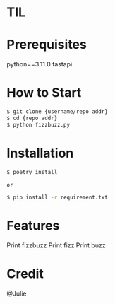 # TIL

# Prerequisites
python==3.11.0
fastapi

# How to Start
```bash
$ git clone {username/repo addr}
$ cd {repo addr}
$ python fizzbuzz.py
```

# Installation
```bash
$ poetry install

or

$ pip install -r requirement.txt
```

# Features
Print fizzbuzz
Print fizz
Print buzz

# Credit
@Julie
